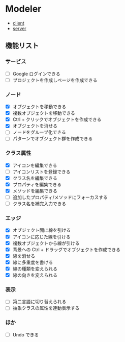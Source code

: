 # Modeler

- [client](./client)
- [server](./server)

## 機能リスト

### サービス

- [ ] Google ログインできる
- [ ] プロジェクトを作成しページを作成できる

### ノード

- [x] オブジェクトを移動できる
- [x] 複数オブジェクトを移動できる
- [x] Ctrl + クリックでオブジェクトを作成できる
- [x] オブジェクトを消せる
- [ ] ノードをグループ化できる
- [ ] パターンでオブジェクト群を作成できる

### クラス属性

- [x] アイコンを編集できる
- [ ] アイコンリストを登録できる
- [x] クラス名を編集できる
- [x] プロパティを編集できる
- [x] メソッドを編集できる
- [ ] 追加したプロパティ/メソッドにフォーカスする
- [ ] クラス名を補完入力できる

### エッジ

- [x] オブジェクト間に線を引ける
- [x] アイコンに応じた線を引ける
- [x] 複数オブジェクトから線が引ける
- [x] 背景への Ctrl + ドラッグでオブジェクトを作成できる
- [x] 線を消せる
- [x] 線に多重度を書ける
- [x] 線の種類を変えられる
- [x] 線の向きを変えられる

### 表示

- [ ] 第二言語に切り替えられる
- [ ] 抽象クラスの属性を連動表示する

### ほか

- [ ] Undo できる

